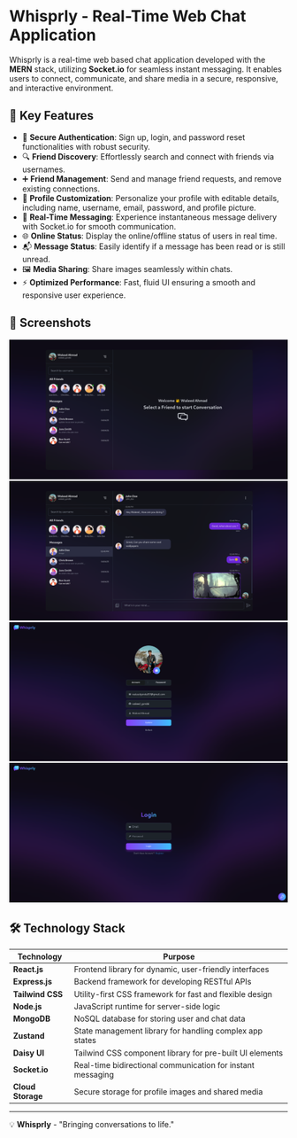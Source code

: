 # **Whisprly - Real-Time Web Chat Application**

Whisprly is a real-time web based chat application developed with the **MERN** stack, utilizing **Socket.io** for seamless instant messaging. It enables users to connect, communicate, and share media in a secure, responsive, and interactive environment.

## **🌟 Key Features**

- 🔐 **Secure Authentication**: Sign up, login, and password reset functionalities with robust security.
- 🔍 **Friend Discovery**: Effortlessly search and connect with friends via usernames.
- ➕ **Friend Management**: Send and manage friend requests, and remove existing connections.
- 📝 **Profile Customization**: Personalize your profile with editable details, including name, username, email, password, and profile picture.
- 💬 **Real-Time Messaging**: Experience instantaneous message delivery with Socket.io for smooth communication.
- 🌐 **Online Status**: Display the online/offline status of users in real time.
- 📬 **Message Status**: Easily identify if a message has been read or is still unread.
- 🖼️ **Media Sharing**: Share images seamlessly within chats.
- ⚡ **Optimized Performance**: Fast, fluid UI ensuring a smooth and responsive user experience.


## **📸 Screenshots**
![Project Screenshot](./screenshots/1.png)
![Project Screenshot](./screenshots/2.png)
![Project Screenshot](./screenshots/3.png)
![Project Screenshot](./screenshots/4.png)


## **🛠 Technology Stack**

| **Technology**  | **Purpose** |
|-----------------|-------------|
| **React.js**    | Frontend library for dynamic, user-friendly interfaces |
| **Express.js**  | Backend framework for developing RESTful APIs |
| **Tailwind CSS**| Utility-first CSS framework for fast and flexible design |
| **Node.js**     | JavaScript runtime for server-side logic |
| **MongoDB**     | NoSQL database for storing user and chat data |
| **Zustand**     | State management library for handling complex app states |
| **Daisy UI**    | Tailwind CSS component library for pre-built UI elements |
| **Socket.io**   | Real-time bidirectional communication for instant messaging |
| **Cloud Storage**| Secure storage for profile images and shared media |

---

💡 **Whisprly** - "Bringing conversations to life."

